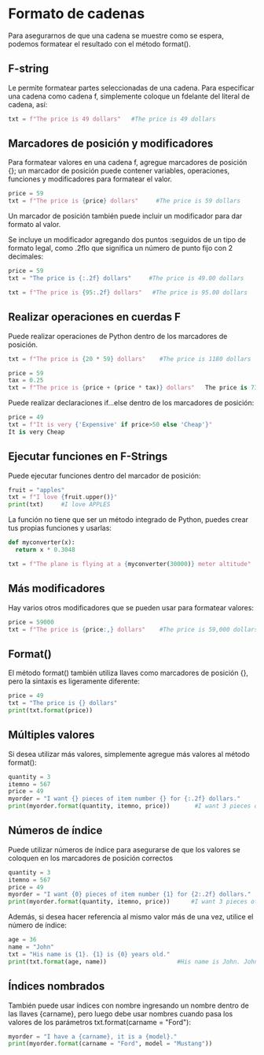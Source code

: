 # Formato de cadenas
Para asegurarnos de que una cadena se muestre como se espera, podemos formatear el resultado con el método format().

## F-string 
Le permite formatear partes seleccionadas de una cadena.
Para especificar una cadena como cadena f, simplemente coloque un fdelante del literal de cadena, así:
```python
txt = f"The price is 49 dollars"   #The price is 49 dollars
```
## Marcadores de posición y modificadores
Para formatear valores en una cadena f, agregue marcadores de posición {}; un marcador de posición puede contener variables, operaciones, funciones y modificadores para formatear el valor.
```python
price = 59
txt = f"The price is {price} dollars"     #The price is 59 dollars
```
Un marcador de posición también puede incluir un modificador para dar formato al valor.

Se incluye un modificador agregando dos puntos :seguidos de un tipo de formato legal, como .2flo que significa un número de punto fijo con 2 decimales:
```python
price = 59
txt = "The price is {:.2f} dollars"		#The price is 49.00 dollars

txt = f"The price is {95:.2f} dollars"   #The price is 95.00 dollars
```
## Realizar operaciones en cuerdas F
Puede realizar operaciones de Python dentro de los marcadores de posición.
```python
txt = f"The price is {20 * 59} dollars"    #The price is 1180 dollars

price = 59
tax = 0.25
txt = f"The price is {price + (price * tax)} dollars"   The price is 73.75 dollars
```
Puede realizar declaraciones if...else dentro de los marcadores de posición:
```python
price = 49
txt = f"It is very {'Expensive' if price>50 else 'Cheap'}"
It is very Cheap
```
## Ejecutar funciones en F-Strings
Puede ejecutar funciones dentro del marcador de posición:
```python
fruit = "apples"
txt = f"I love {fruit.upper()}"
print(txt)     #I love APPLES
```
La función no tiene que ser un método integrado de Python, puedes crear tus propias funciones y usarlas:
```python
def myconverter(x):
  return x * 0.3048

txt = f"The plane is flying at a {myconverter(30000)} meter altitude"
```
## Más modificadores
Hay varios otros modificadores que se pueden usar para formatear valores:
```python
price = 59000
txt = f"The price is {price:,} dollars"    #The price is 59,000 dollars
```
## Format()
El método format() también utiliza llaves como marcadores de posición {}, pero la sintaxis es ligeramente diferente:
```python
price = 49
txt = "The price is {} dollars"
print(txt.format(price))
```
## Múltiples valores

Si desea utilizar más valores, simplemente agregue más valores al método format():
```python
quantity = 3
itemno = 567
price = 49
myorder = "I want {} pieces of item number {} for {:.2f} dollars."
print(myorder.format(quantity, itemno, price))       #I want 3 pieces of item number 567 for 49.00 dollars.
```
## Números de índice
Puede utilizar números de índice para asegurarse de que los valores se coloquen en los marcadores de posición correctos
```python
quantity = 3
itemno = 567
price = 49
myorder = "I want {0} pieces of item number {1} for {2:.2f} dollars."
print(myorder.format(quantity, itemno, price))		#I want 3 pieces of item number 567 for 49.00 dollars.
```
Además, si desea hacer referencia al mismo valor más de una vez, utilice el número de índice:
```python
age = 36
name = "John"
txt = "His name is {1}. {1} is {0} years old."
print(txt.format(age, name))					#His name is John. John is 36 years old.
```
## Índices nombrados
También puede usar índices con nombre ingresando un nombre dentro de las llaves {carname}, pero luego debe usar nombres cuando pasa los valores de los parámetros txt.format(carname = "Ford"):
```python
myorder = "I have a {carname}, it is a {model}."
print(myorder.format(carname = "Ford", model = "Mustang"))
```